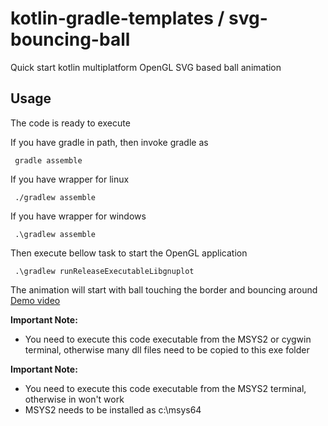 # kotlin-gradle-templates / svg-bouncing-ball
Quick start kotlin multiplatform OpenGL SVG based ball animation

## Usage
The code is ready to execute

If you have gradle in path, then invoke gradle as

     gradle assemble

If you have wrapper for linux

     ./gradlew assemble

If you have wrapper for windows

     .\gradlew assemble

Then execute bellow task to start the OpenGL application

     .\gradlew runReleaseExecutableLibgnuplot

The animation will start with ball touching the border and bouncing around
[Demo video](http://dickens.co.in/kotlin-svg-animation)

**Important Note:**
  * You need to execute this code executable from the MSYS2 or cygwin terminal, otherwise many dll files need to be copied to this exe folder

**Important Note:**
  * You need to execute this code executable from the MSYS2 terminal, otherwise in won't work
  * MSYS2 needs to be installed as c:\msys64
